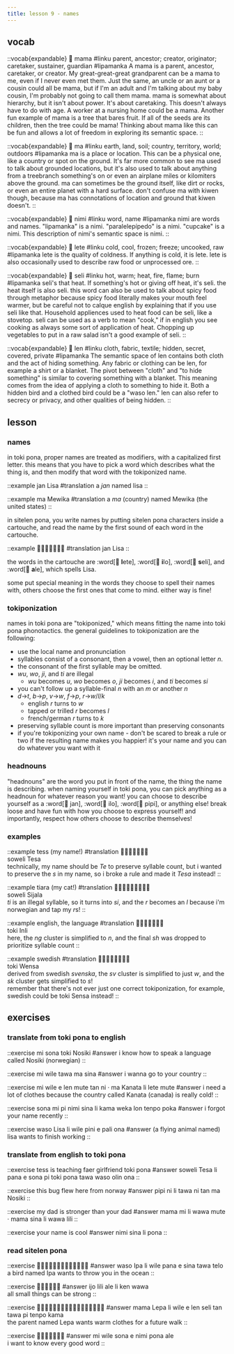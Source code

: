 ```yaml
---
title: lesson 9 - names
---
```

## vocab
::vocab{expandable}
󱤱 mama
#linku
parent, ancestor; creator, originator; caretaker, sustainer, guardian
#lipamanka
A mama is a parent, ancestor, caretaker, or creator. My great-great-great grandparent can be a mama to me, even if I never even met them. Just the same, an uncle or an aunt or a cousin could all be mama, but if I'm an adult and I'm talking about my baby cousin, I'm probably not going to call them mama. mama is somewhat about hierarchy, but it isn't about power. It's about caretaking. This doesn't always have to do with age. A worker at a nursing home could be a mama. Another fun example of mama is a tree that bares fruit. If all of the seeds are its children, then the tree could be mama! Thinking about mama like this can be fun and allows a lot of freedom in exploring its semantic space.
::

::vocab{expandable}
󱤰 ma
#linku
earth, land, soil; country, territory, world; outdoors
#lipamanka
ma is a place or location. This can be a physical one, like a country or spot on the ground. It's far more common to see ma used to talk about grounded locations, but it's also used to talk about anything from a treebranch something's on or even an airplane miles or kilomiters above the ground. ma can sometimes be the ground itself, like dirt or rocks, or even an entire planet with a hard surface. don't confuse ma with kiwen though, because ma has connotations of location and ground that kiwen doesn't.
::

::vocab{expandable}
󱥂 nimi
#linku
word, name
#lipamanka
nimi are words and names. "lipamanka" is a nimi. "paralelepípedo" is a nimi. "cupcake" is a nimi. This description of nimi's semantic space is nimi.
::

::vocab{expandable}
󱤦 lete
#linku
cold, cool, frozen; freeze; uncooked, raw
#lipamanka
lete is the quality of coldness. If anything is cold, it is lete. lete is also occasionally used to describe raw food or unprocessed ore.
::

::vocab{expandable}
󱥗 seli
#linku
hot, warm; heat, fire, flame; burn
#lipamanka
seli's that heat. If something's hot or giving off heat, it's seli. the heat itself is also seli. this word can also be used to talk about spicy food through metaphor because spicy food literally makes your mouth feel warmer, but be careful not to calque english by explaining that if you use seli like that. Household appliences used to heat food can be seli, like a stovetop. seli can be used as a verb to mean "cook," if in english you see cooking as always some sort of application of heat. Chopping up vegetables to put in a raw salad isn't a good example of seli.
::

::vocab{expandable}
󱤥 len
#linku
cloth, fabric, textile; hidden, secret, covered, private
#lipamanka
The semantic space of len contains both cloth and the act of hiding something. Any fabric or clothing can be len, for example a shirt or a blanket. The pivot between "cloth" and "to hide something" is similar to covering something with a blanket. This meaning comes from the idea of applying a cloth to something to hide it. Both a hidden bird and a clothed bird could be a "waso len." len can also refer to secrecy or privacy, and other qualities of being hidden.
::

## lesson
### names
in toki pona, proper names are treated as modifiers, with a capitalized first letter. this means that you have to pick a word which describes what the thing is, and then modify that word with the tokiponized name.

::example
jan Lisa
#translation
a *jan* named lisa
::

::example
ma Mewika
#translation
a *ma* (country) named Mewika (the united states)
::

in sitelen pona, you write names by putting sitelen pona characters inside a cartouche, and read the name by the first sound of each word in the cartouche. 

::example
󱤑󱦐󱤦󱤎󱥗󱤄󱦑
#translation
jan Lisa
::

the words in the cartouche are :word[󱤦 **l**ete], :word[󱤎 **i**lo], :word[󱥗 **s**eli], and :word[󱤄 **a**le], which spells Lisa. 

some put special meaning in the words they choose to spell their names with, others choose the first ones that come to mind. either way is fine!

### tokiponization

names in toki pona are "tokiponized," which means fitting the name into toki pona phonotactics. the general guidelines to tokiponization are the following:

- use the local name and pronunciation
- syllables consist of a consonant, then a vowel, then an optional letter *n*.
- the consonant of the first syllable may be omitted.
- *wu*, *wo*, *ji*, and *ti* are illegal
    - *wu* becomes *u*, *wo* becomes *o*, *ji* becomes *i*, and *ti* becomes *si*
- you can't follow up a syllable-final *n* with an *m* or another *n*
- *d*->*t*, *b*->*p*, *v*->*w*, *f*->*p*, *r*->*w*/*l*/*k*
    - english *r* turns to *w*
    - tapped or trilled *r* becomes *l*
    - french/german *r* turns to *k*
- preserving syllable count is more important than preserving consonants
- if you're tokiponizing your own name - don't be scared to break a rule or two if the resulting name makes you happier! it's your name and you can do whatever you want with it

### headnouns
"headnouns" are the word you put in front of the name, the thing the name is describing. when naming yourself in toki pona, you can pick anything as a headnoun for whatever reason you want! you can choose to describe yourself as a :word[󱤑 jan], :word[󱤎 ilo], :word[󱥑 pipi], or anything else! break loose and have fun with how you choose to express yourself! and importantly, respect how others choose to describe themselves!

### examples

::example
tess (my name!)
#translation
󱥢󱦐󱥧󱤉󱥦󱤈󱦑 \
soweli Tesa \
technically, my name should be *Te* to preserve syllable count, but i wanted to preserve the *s* in my name, so i broke a rule and made it *Tesa* instead!
::

::example
tiara (my cat!)
#translation
󱥢󱦐󱥦󱤌󱤑󱤄󱤧󱤂󱦑 \
soweli Sijala \
*ti* is an illegal syllable, so it turns into *si*, and the *r* becomes an *l* because i'm norwegian and tap my *r*s!
::

::example
english, the language
#translation
󱥬󱦐󱤌󱥁󱤧󱤍󱦑 \
toki Inli \
here, the *ng* cluster is simplified to *n*, and the final *sh* was dropped to prioritize syllable count
::

::example
swedish
#translation
󱥬󱦐󱥷󱤉󱥂󱥗󱤂󱦑 \
toki Wensa \
derived from swedish *svenska*, the *sv* cluster is simplified to just *w*, and the *sk* cluster gets simplified to *s*! \
remember that there's not ever just one correct tokiponization, for example, swedish could be toki Sensa instead!
::

## exercises
### translate from toki pona to english
::exercise
mi sona toki Nosiki
#answer
i know how to speak a language called Nosiki (norwegian)
::

::exercise
mi wile tawa ma sina
#answer
i wanna go to your country
::

::exercise
mi wile e len mute tan ni · ma Kanata li lete mute
#answer
 i need a lot of clothes because the country called Kanata (canada) is really cold!
::

::exercise
sona mi pi nimi sina li kama weka lon tenpo poka
#answer
i forgot your name recently
::

::exercise
waso Lisa li wile pini e pali ona
#answer
(a flying animal named) lisa wants to finish working
::

### translate from english to toki pona
::exercise
tess is teaching faer girlfriend toki pona
#answer
soweli Tesa li pana e sona pi toki pona tawa waso olin ona
::

::exercise
this bug flew here from norway
#answer
pipi ni li tawa ni tan ma Nosiki
::

::exercise
my dad is stronger than your dad
#answer
mama mi li wawa mute · mama sina li wawa lili
::

::exercise
your name is cool
#answer
nimi sina li pona
::

### read sitelen pona
::exercise
󱥴󱦐󱤎󱥉󱤄󱦑󱤧󱥷󱥌󱤉󱥞󱥩󱥪
#answer
waso Ipa li wile pana e sina tawa telo \
a bird named Ipa wants to throw you in the ocean
::

::exercise
󱤌󱤨󱤄󱤧󱤘󱥵
#answer
ijo lili ale li ken wawa \
all small things can be strong
::

::exercise
󱤱󱦐󱤮󱤉󱥑󱤄󱦑󱤧󱥷󱤉󱤥󱥗󱥧󱥩󱥍󱥫󱤖
#answer
mama Lepa li wile e len seli tan tawa pi tenpo kama \
the parent named Lepa wants warm clothes for a future walk
::

::exercise
󱤴󱥷󱥡󱤉󱥂󱥔󱤄
#answer
mi wile sona e nimi pona ale \
i want to know every good word
::